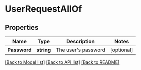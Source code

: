 # UserRequestAllOf

## Properties

Name | Type | Description | Notes
------------ | ------------- | ------------- | -------------
**Password** | **string** | The user&#39;s password | [optional] 

[[Back to Model list]](../README.md#documentation-for-models) [[Back to API list]](../README.md#documentation-for-api-endpoints) [[Back to README]](../README.md)


